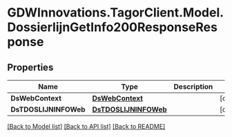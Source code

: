 # GDWInnovations.TagorClient.Model.DossierlijnGetInfo200ResponseResponse

## Properties

Name | Type | Description | Notes
------------ | ------------- | ------------- | -------------
**DsWebContext** | [**DsWebContext**](DsWebContext.md) |  | [optional] 
**DsTDOSLIJNINFOWeb** | [**DsTDOSLIJNINFOWeb**](DsTDOSLIJNINFOWeb.md) |  | [optional] 

[[Back to Model list]](../README.md#documentation-for-models) [[Back to API list]](../README.md#documentation-for-api-endpoints) [[Back to README]](../README.md)

